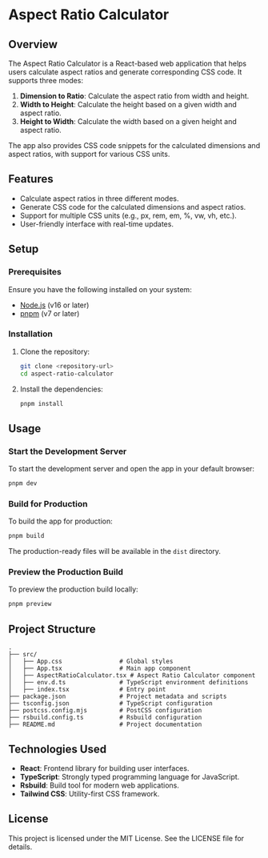 # Aspect Ratio Calculator

## Overview

The Aspect Ratio Calculator is a React-based web application that helps users calculate aspect ratios and generate corresponding CSS code. It supports three modes:

1. **Dimension to Ratio**: Calculate the aspect ratio from width and height.
2. **Width to Height**: Calculate the height based on a given width and aspect ratio.
3. **Height to Width**: Calculate the width based on a given height and aspect ratio.

The app also provides CSS code snippets for the calculated dimensions and aspect ratios, with support for various CSS units.

## Features

- Calculate aspect ratios in three different modes.
- Generate CSS code for the calculated dimensions and aspect ratios.
- Support for multiple CSS units (e.g., px, rem, em, %, vw, vh, etc.).
- User-friendly interface with real-time updates.

## Setup

### Prerequisites

Ensure you have the following installed on your system:

- [Node.js](https://nodejs.org/) (v16 or later)
- [pnpm](https://pnpm.io/) (v7 or later)

### Installation

1. Clone the repository:

   ```bash
   git clone <repository-url>
   cd aspect-ratio-calculator
   ```

2. Install the dependencies:

   ```bash
   pnpm install
   ```

## Usage

### Start the Development Server

To start the development server and open the app in your default browser:

```bash
pnpm dev
```

### Build for Production

To build the app for production:

```bash
pnpm build
```

The production-ready files will be available in the `dist` directory.

### Preview the Production Build

To preview the production build locally:

```bash
pnpm preview
```

## Project Structure

```
.
├── src/
│   ├── App.css                # Global styles
│   ├── App.tsx                # Main app component
│   ├── AspectRatioCalculator.tsx # Aspect Ratio Calculator component
│   ├── env.d.ts               # TypeScript environment definitions
│   ├── index.tsx              # Entry point
├── package.json               # Project metadata and scripts
├── tsconfig.json              # TypeScript configuration
├── postcss.config.mjs         # PostCSS configuration
├── rsbuild.config.ts          # Rsbuild configuration
├── README.md                  # Project documentation
```

## Technologies Used

- **React**: Frontend library for building user interfaces.
- **TypeScript**: Strongly typed programming language for JavaScript.
- **Rsbuild**: Build tool for modern web applications.
- **Tailwind CSS**: Utility-first CSS framework.

## License

This project is licensed under the MIT License. See the LICENSE file for details.
